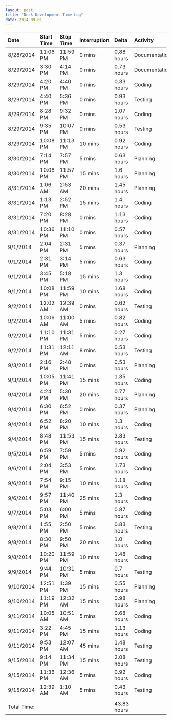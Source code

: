 ```yaml
---
layout: post
title: "Deck Development Time Log"
date: 2014-09-01
---
```


| Date        | Start Time | Stop Time | Interruption | Delta       | Activity      |
|:------------|:-----------|:----------|:-------------|:------------|:--------------|
| 8/28/2014   | 11:06 PM   | 11:59 PM  | 0 mins       | 0.88 hours  | Documentation |
| 8/29/2014   | 3:30 PM    | 4:14 PM   | 0 mins       | 0.73 hours  | Documentation |
| 8/29/2014   | 4:20 PM    | 4:40 PM   | 0 mins       | 0.33 hours  | Coding        |
| 8/29/2014   | 4:40 PM    | 5:36 PM   | 0 mins       | 0.93 hours  | Testing       |
| 8/29/2014   | 8:28 PM    | 9:32 PM   | 0 mins       | 1.07 hours  | Coding        |
| 8/29/2014   | 9:35 PM    | 10:07 PM  | 0 mins       | 0.53 hours  | Testing       |
| 8/29/2014   | 10:08 PM   | 11:13 PM  | 10 mins      | 0.92 hours  | Coding        |
| 8/30/2014   | 7:14 PM    | 7:57 PM   | 5 mins       | 0.63 hours  | Planning      |
| 8/30/2014   | 10:06 PM   | 11:57 PM  | 15 mins      | 1.6 hours   | Planning      |
| 8/31/2014   | 1:06 AM    | 2:53 AM   | 20 mins      | 1.45 hours  | Planning      |
| 8/31/2014   | 1:13 PM    | 2:52 PM   | 15 mins      | 1.4 hours   | Coding        |
| 8/31/2014   | 7:20 PM    | 8:28 PM   | 0 mins       | 1.13 hours  | Coding        |
| 8/31/2014   | 10:36 PM   | 11:10 PM  | 0 mins       | 0.57 hours  | Coding        |
| 9/1/2014    | 2:04 PM    | 2:31 PM   | 5 mins       | 0.37 hours  | Planning      |
| 9/1/2014    | 2:31 PM    | 3:14 PM   | 5 mins       | 0.63 hours  | Coding        |
| 9/1/2014    | 3:45 PM    | 5:18 PM   | 15 mins      | 1.3 hours   | Coding        |
| 9/1/2014    | 10:08 PM   | 11:59 PM  | 10 mins      | 1.68 hours  | Coding        |
| 9/2/2014    | 12:02 AM   | 12:39 AM  | 0 mins       | 0.62 hours  | Testing       |
| 9/2/2014    | 10:06 AM   | 11:00 AM  | 5 mins       | 0.82 hours  | Coding        |
| 9/2/2014    | 11:10 PM   | 11:31 PM  | 5 mins       | 0.27 hours  | Coding        |
| 9/2/2014    | 11:31 PM   | 12:11 AM  | 8 mins       | 0.53 hours  | Testing       |
| 9/3/2014    | 2:16 PM    | 2:48 PM   | 0 mins       | 0.53 hours  | Planning      |
| 9/3/2014    | 10:05 PM   | 11:41 PM  | 15 mins      | 1.35 hours  | Coding        |
| 9/4/2014    | 4:24 PM    | 5:30 PM   | 20 mins      | 0.77 hours  | Planning      |
| 9/4/2014    | 6:30 PM    | 6:52 PM   | 0 mins       | 0.37 hours  | Planning      |
| 9/4/2014    | 6:52 PM    | 8:20 PM   | 10 mins      | 1.3 hours   | Coding        |
| 9/4/2014    | 8:48 PM    | 11:53 PM  | 15 mins      | 2.83 hours  | Testing       |
| 9/5/2014    | 6:59 PM    | 7:59 PM   | 5 mins       | 0.92 hours  | Coding        |
| 9/6/2014    | 2:04 PM    | 3:53 PM   | 5 mins       | 1.73 hours  | Coding        |
| 9/6/2014    | 7:54 PM    | 9:15 PM   | 10 mins      | 1.18 hours  | Coding        |
| 9/6/2014    | 9:57 PM    | 11:40 PM  | 25 mins      | 1.3 hours   | Coding        |
| 9/7/2014    | 5:03 PM    | 6:00 PM   | 5 mins       | 0.87 hours  | Coding        |
| 9/8/2014    | 1:55 PM    | 2:50 PM   | 5 mins       | 0.83 hours  | Testing       |
| 9/8/2014    | 8:30 PM    | 9:50 PM   | 20 mins      | 1.0 hours   | Coding        |
| 9/8/2014    | 10:20 PM   | 11:59 PM  | 10 mins      | 1.48 hours  | Coding        |
| 9/9/2014    | 9:44 PM    | 10:31 PM  | 5 mins       | 0.7 hours   | Testing       |
| 9/10/2014   | 12:51 PM   | 1:39 PM   | 15 mins      | 0.55 hours  | Planning      |
| 9/10/2014   | 11:19 PM   | 12:32 AM  | 15 mins      | 0.98 hours  | Planning      |
| 9/11/2014   | 10:05 AM   | 10:51 AM  | 5 mins       | 0.68 hours  | Coding        |
| 9/11/2014   | 3:22 PM    | 4:45 PM   | 15 mins      | 1.13 hours  | Coding        |
| 9/11/2014   | 9:53 PM    | 12:07 AM  | 45 mins      | 1.48 hours  | Testing       |
| 9/15/2014   | 9:14 PM    | 11:34 PM  | 15 mins      | 2.08 hours  | Testing       |
| 9/15/2014   | 11:36 PM   | 12:36 AM  | 5 mins       | 0.92 hours  | Coding        |
| 9/15/2014   | 12:39 AM   | 1:10 AM   | 5 mins       | 0.43 hours  | Testing       |
|             |            |           |              |             |               |
| Total Time: |            |           |              | 43.83 hours |               |
